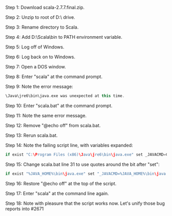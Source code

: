 Step 1: Download scala-2.7.7.final.zip.

Step 2: Unzip to root of D:\ drive.

Step 3: Rename directory to Scala.

Step 4: Add D:\Scala\bin to PATH environment variable.

Step 5: Log off of Windows.

Step 6: Log back on to Windows.

Step 7: Open a DOS window.

Step 8: Enter "scala" at the command prompt.

Step 9: Note the error message:
```scala
\Java\jre6\bin\java.exe was unexpected at this time.
```


Step 10: Enter "scala.bat" at the command prompt.

Step 11: Note the same error message.

Step 12: Remove "@echo off" from scala.bat.

Step 13: Rerun scala.bat.

Step 14: Note the failing script line, with variables expanded: 
```scala
if exist "C:\Program Files (x86)\Java\jre6\bin\java.exe" set _JAVACMD=C:\Program Files (x86)\Java\jre6\bin\java.exe
```

Step 15: Change scala.bat line 31 to use quotes around the bit after "set": 
```scala
if exist "%JAVA_HOME%\bin\java.exe" set "_JAVACMD=%JAVA_HOME%\bin\java.exe"
```

Step 16: Restore "@echo off" at the top of the script.

Step 17: Enter "scala" at the command line again.

Step 18: Note with pleasure that the script works now.
Let's unify those bug reports into #2671

